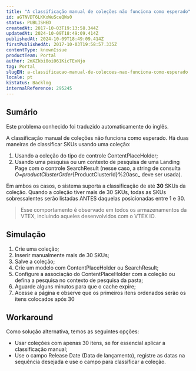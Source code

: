 ```yaml
---
title: "A classificação manual de coleções não funciona como esperado"
id: aGTNVDT6LKKoWuSceQWs0
status: PUBLISHED
createdAt: 2017-10-03T19:13:58.344Z
updatedAt: 2024-10-09T18:49:09.414Z
publishedAt: 2024-10-09T18:49:09.414Z
firstPublishedAt: 2017-10-03T19:58:57.335Z
contentType: knownIssue
productTeam: Portal
author: 2mXZkbi0oi061KicTExNjo
tag: Portal
slugEN: a-classificacao-manual-de-colecoes-nao-funciona-como-esperado
locale: pt
kiStatus: Backlog
internalReference: 295245
---
```


## Sumário

<div class="alert alert-info">
  <p>Este problema conhecido foi traduzido automaticamente do inglês.</p>
</div>



A classificação manual de coleções não funciona como esperado. Há duas maneiras de classificar SKUs usando uma coleção:


1. Usando a coleção do tipo de controle ContentPlaceHolder;
2. Usando uma pesquisa ou um contexto de pesquisa de uma Landing Page com o controle SearchResult (nesse caso, a string de consulta _O=productClusterOrder_{ProductClusterId}%20asc_ deve ser usada).

Em ambos os casos, o sistema suporta a classificação de até **30** SKUs da coleção. Quando a coleção tiver mais de 30 SKUs, todas as SKUs sobressalentes serão listadas ANTES daquelas posicionadas entre 1 e 30.


> Esse comportamento é observado em todos os armazenamentos da VTEX, incluindo aqueles desenvolvidos com o VTEX IO.


## Simulação




1. Crie uma coleção;
2. Inserir manualmente mais de 30 SKUs;
3. Salve a coleção;
4. Crie um modelo com ContentPlaceHolder ou SearchResult;
5. Configure a associação do ContentPlaceHolder com a coleção ou defina a pesquisa no contexto de pesquisa da pasta;
6. Aguarde alguns minutos para que o cache expire;
7. Acesse a página e observe que os primeiros itens ordenados serão os itens colocados após 30

## Workaround



Como solução alternativa, temos as seguintes opções:


- Usar coleções com apenas 30 itens, se for essencial aplicar a classificação manual;
- Use o campo Release Date (Data de lançamento), registre as datas na sequência desejada e use o campo para classificar a coleção.


